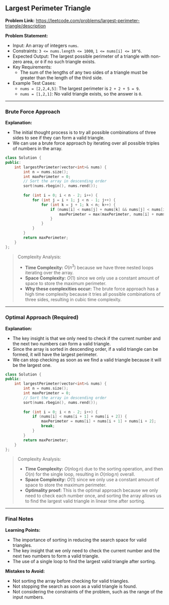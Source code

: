 ## Largest Perimeter Triangle

**Problem Link:** https://leetcode.com/problems/largest-perimeter-triangle/description

**Problem Statement:**
- Input: An array of integers `nums`.
- Constraints: `3 <= nums.length <= 1000`, `1 <= nums[i] <= 10^6`.
- Expected Output: The largest possible perimeter of a triangle with non-zero area, or `0` if no such triangle exists.
- Key Requirements:
  - The sum of the lengths of any two sides of a triangle must be greater than the length of the third side.
- Example Test Cases:
  - `nums = [2,2,4,5]`: The largest perimeter is `2 + 2 + 5 = 9`.
  - `nums = [1,2,1]`: No valid triangle exists, so the answer is `0`.

---

### Brute Force Approach

**Explanation:**
- The initial thought process is to try all possible combinations of three sides to see if they can form a valid triangle.
- We can use a brute force approach by iterating over all possible triples of numbers in the array.

```cpp
class Solution {
public:
    int largestPerimeter(vector<int>& nums) {
        int n = nums.size();
        int maxPerimeter = 0;
        // Sort the array in descending order
        sort(nums.rbegin(), nums.rend());
        
        for (int i = 0; i < n - 2; i++) {
            for (int j = i + 1; j < n - 1; j++) {
                for (int k = j + 1; k < n; k++) {
                    if (nums[i] < nums[j] + nums[k] && nums[j] < nums[i] + nums[k] && nums[k] < nums[i] + nums[j]) {
                        maxPerimeter = max(maxPerimeter, nums[i] + nums[j] + nums[k]);
                    }
                }
            }
        }
        return maxPerimeter;
    }
};
```

> Complexity Analysis:
> - **Time Complexity:** $O(n^3)$ because we have three nested loops iterating over the array.
> - **Space Complexity:** $O(1)$ since we only use a constant amount of space to store the maximum perimeter.
> - **Why these complexities occur:** The brute force approach has a high time complexity because it tries all possible combinations of three sides, resulting in cubic time complexity.

---

### Optimal Approach (Required)

**Explanation:**
- The key insight is that we only need to check if the current number and the next two numbers can form a valid triangle.
- Since the array is sorted in descending order, if a valid triangle can be formed, it will have the largest perimeter.
- We can stop checking as soon as we find a valid triangle because it will be the largest one.

```cpp
class Solution {
public:
    int largestPerimeter(vector<int>& nums) {
        int n = nums.size();
        int maxPerimeter = 0;
        // Sort the array in descending order
        sort(nums.rbegin(), nums.rend());
        
        for (int i = 0; i < n - 2; i++) {
            if (nums[i] < nums[i + 1] + nums[i + 2]) {
                maxPerimeter = nums[i] + nums[i + 1] + nums[i + 2];
                break;
            }
        }
        return maxPerimeter;
    }
};
```

> Complexity Analysis:
> - **Time Complexity:** $O(n \log n)$ due to the sorting operation, and then $O(n)$ for the single loop, resulting in $O(n \log n)$ overall.
> - **Space Complexity:** $O(1)$ since we only use a constant amount of space to store the maximum perimeter.
> - **Optimality proof:** This is the optimal approach because we only need to check each number once, and sorting the array allows us to find the largest valid triangle in linear time after sorting.

---

### Final Notes

**Learning Points:**
- The importance of sorting in reducing the search space for valid triangles.
- The key insight that we only need to check the current number and the next two numbers to form a valid triangle.
- The use of a single loop to find the largest valid triangle after sorting.

**Mistakes to Avoid:**
- Not sorting the array before checking for valid triangles.
- Not stopping the search as soon as a valid triangle is found.
- Not considering the constraints of the problem, such as the range of the input numbers.